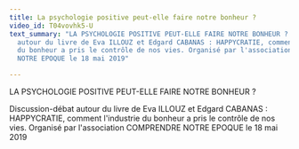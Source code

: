 ```yaml
---
title: La psychologie positive peut-elle faire notre bonheur ?
video_id: T04vovhk5-U
text_summary: "LA PSYCHOLOGIE POSITIVE PEUT-ELLE FAIRE NOTRE BONHEUR ? \nDiscussion-débat
  autour du livre de Eva ILLOUZ et Edgard CABANAS : HAPPYCRATIE, comment l'industrie
  du bonheur a pris le contrôle de nos vies. Organisé par l'association COMPRENDRE
  NOTRE EPOQUE le 18 mai 2019"

---
```

LA PSYCHOLOGIE POSITIVE PEUT-ELLE FAIRE NOTRE BONHEUR ? 

Discussion-débat autour du livre de Eva ILLOUZ et Edgard CABANAS : HAPPYCRATIE, comment l'industrie du bonheur a pris le contrôle de nos vies. Organisé par l'association COMPRENDRE NOTRE EPOQUE le 18 mai 2019